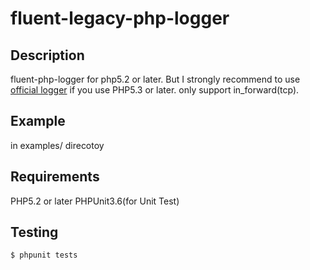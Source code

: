 # fluent-legacy-php-logger

## Description
fluent-php-logger for php5.2 or later.
But I strongly recommend to use [official logger](https://github.com/fluent/fluent-logger-php) if you use PHP5.3 or later.
only support in_forward(tcp).

## Example
in examples/ direcotoy

## Requirements
PHP5.2 or later
PHPUnit3.6(for Unit Test)

## Testing
```sh
$ phpunit tests 
```
